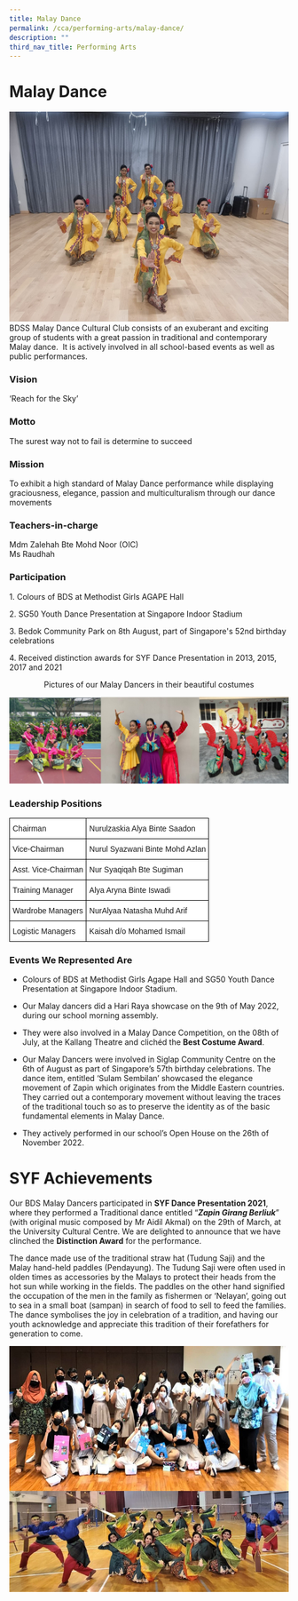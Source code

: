 ```yaml
---
title: Malay Dance
permalink: /cca/performing-arts/malay-dance/
description: ""
third_nav_title: Performing Arts
---
```

Malay Dance
===========

![](/images/malaydance1.png)
BDSS Malay Dance Cultural Club consists of an exuberant and exciting group of students with a great passion in traditional and contemporary Malay dance.  It is actively involved in all school-based events as well as public performances.


### Vision
‘Reach for the Sky’

### Motto

The surest way not to fail is determine to succeed

### Mission

To exhibit a high standard of Malay Dance performance while displaying graciousness, elegance, passion and multiculturalism through our dance movements

### Teachers-in-charge

Mdm Zalehah Bte Mohd Noor (OIC)   
Ms Raudhah  


### Participation

1\. Colours of BDS at Methodist Girls AGAPE Hall

2\. SG50 Youth Dance Presentation at Singapore Indoor Stadium

3\. Bedok Community Park on 8th August, part of Singapore's 52nd birthday celebrations 

4\. Received distinction awards for SYF Dance Presentation in 2013, 2015, 2017 and 2021


<center> Pictures of our Malay Dancers in their beautiful costumes </center>

![](/images/malaydance.jpg)




### Leadership Positions

<style type="text/css">
.tg  {border-collapse:collapse;border-spacing:0;}
.tg td{border-color:black;border-style:solid;border-width:1px;font-family:Arial, sans-serif;font-size:14px;
  overflow:hidden;padding:10px 5px;word-break:normal;}
.tg th{border-color:black;border-style:solid;border-width:1px;font-family:Arial, sans-serif;font-size:14px;
  font-weight:normal;overflow:hidden;padding:10px 5px;word-break:normal;}
.tg .tg-ktyi{background-color:#FFF;text-align:left;vertical-align:top}
</style>
<table class="tg">
<thead>
  <tr>
    <th class="tg-ktyi">Chairman      </th>
    <th class="tg-ktyi">Nurulzaskia Alya Binte Saadon</th>
  </tr>
</thead>
<tbody>
  <tr>
    <td class="tg-ktyi">Vice-Chairman</td>
    <td class="tg-ktyi">Nurul Syazwani Binte Mohd Azlan</td>
  </tr>
  <tr>
    <td class="tg-ktyi">Asst. Vice-Chairman</td>
    <td class="tg-ktyi">Nur Syaqiqah Bte Sugiman</td>
  </tr>
  <tr>
    <td class="tg-ktyi">Training Manager        </td>
    <td class="tg-ktyi">Alya Aryna Binte Iswadi</td>
  </tr>
  <tr>
    <td class="tg-ktyi">Wardrobe Managers</td>
    <td class="tg-ktyi">NurAlyaa Natasha Muhd Arif</td>
  </tr>
  <tr>
    <td class="tg-ktyi">Logistic Managers</td>
    <td class="tg-ktyi">Kaisah d/o Mohamed Ismail</td>
  </tr>
</tbody>
</table>



### Events We Represented Are

*   Colours of BDS at Methodist Girls Agape Hall and SG50 Youth Dance Presentation at Singapore Indoor Stadium.
*   Our Malay dancers did a Hari Raya showcase on the 9th of May 2022, during our school morning assembly.
*   They were also involved in a Malay Dance Competition, on the 08th of July, at the Kallang Theatre and clichéd the <b>Best Costume Award</b>.  
    
*   Our Malay Dancers were involved in Siglap Community Centre on the 6th of August as part of Singapore’s 57th birthday celebrations. The dance item, entitled ‘Sulam Sembilan’ showcased the elegance movement of Zapin which originates from the Middle Eastern countries. They carried out a contemporary movement without leaving the traces of the traditional touch so as to preserve the identity as of the basic fundamental elements in Malay Dance.
*   They actively performed in our school’s Open House on the 26th of November 2022.



SYF Achievements
================


Our BDS Malay Dancers participated in <b>SYF Dance Presentation 2021</b>, where they performed a Traditional dance entitled “<i><b>Zapin Girang Berliuk</b></i>” (with original music composed by Mr Aidil Akmal) on the 29th of March, at the University Cultural Centre. We are delighted to announce that we have clinched the <b>Distinction Award</b> for the performance.

The dance made use of the traditional straw hat (Tudung Saji) and the Malay hand-held paddles (Pendayung). The Tudung Saji were often used in olden times as accessories by the Malays to protect their heads from the hot sun while working in the fields. The paddles on the other hand signified the occupation of the men in the family as fishermen or ‘Nelayan’, going out to sea in a small boat (sampan) in search of food to sell to feed the families. The dance symbolises the joy in celebration of a tradition, and having our youth acknowledge and appreciate this tradition of their forefathers for generation to come.

![](/images/MalayDance2.jpg)